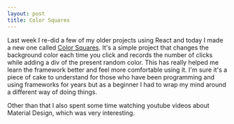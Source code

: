 ```yaml
---
layout: post
title: Color Squares
---
```

Last week I re-did a few of my older projects using React and today I made a new one called <a href='http://rachelmcquirk.com/projects/colorsquares' target='_blank'>Color Squares</a>. It's a simple project that changes the background color each time you click and records the number of clicks while adding a div of the present random color. This has really helped me learn the framework better and feel more comfortable using it. I'm sure it's a piece of cake to understand for those who have been programming and using frameworks for years but as a beginner I had to wrap my mind around a different way of doing things.

Other than that I also spent some time watching youtube videos about Material Design, which was very interesting.
